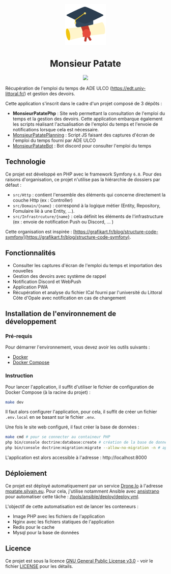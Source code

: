 <p align="center">
  <a href="https://mpatate.silvain.eu/">
    <img alt="mpatate" src="public/favicon.png" width="128"/>
  </a>
</p>

<h1 align="center">Monsieur Patate</h1>
<p align="center">
 <a href="https://drone.silvain.eu/Silvain.eu/MonsieurPatatePhp">
  <img src="https://drone.silvain.eu/api/badges/Silvain.eu/MonsieurPatatePhp/status.svg"/>
 </a>
</p>

Récupération de l'emploi du temps de ADE ULCO (https://edt.univ-littoral.fr/) et gestion des devoirs.

Cette application s'inscrit dans le cadre d'un projet composé de 3 dépôts :
- **MonsieurPatatePhp** : Site web permettant la consultation de l'emploi du temps et la gestion des devoirs. Cette application embarque également les scripts réalisant l'actualisation de l'emploi du temps et l'envoie de notifications lorsque cela est nécessaire.
- [MonsieurPatatePlanning](https://github.com/silvainlud/MonsieurPatatePlanning) : Script JS faisant des captures d'écran de l'emploi du temps fourni par ADE ULCO
- [MonsieurPatateBot](https://github.com/silvainlud/MonsieurPatateBot) : Bot discord pour consulter l'emploi du temps

## Technologie

Ce projet est développé en PHP avec le framework Symfony `6.0`. Pour des raisons d'organisation, ce projet n'utilise pas la hiérarchie de dossiers par défaut : 
- `src/Http` : contient l'ensemble des éléments qui concerne directement la couche Http (ex : Controller)
- `src/Domain/{name}` : correspond à la logique métier (Entity, Repository, Fomulaire liè à une Entity, ...).
- `src/Infrastrcuture/{name}` : cela définit les éléments de l'infrastructure (ex : envoie de notification Push ou Discord, ... )

Cette organisation est inspirée : [https://grafikart.fr/blog/structure-code-symfony](https://grafikart.fr/blog/structure-code-symfony).


## Fonctionnalités

- Consulter les captures d'écran de l'emploi du temps et importation des nouvelles
- Gestion des devoirs avec système de rappel
- Notification Discord et WebPush
- Application PWA
- Récupération et analyse du fichier ICal fourni par l'université du Littoral Côte d'Opale avec notification en cas de changement


## Installation de l'environnement de développement

### Pré-requis

Pour démarrer l'environnement, vous devez avoir les outils suivants :
- [Docker](https://docs.docker.com/compose/)
- [Docker Compose](https://docs.docker.com/)

### Instruction

Pour lancer l'application, il suffit d'utiliser le fichier de configuration de Docker Compose (à la racine du projet) :

```bash
make dev
```
Il faut alors configurer l'application, pour cela, il suffit de créer un fichier `.env.local` en se basant sur le fichier `.env`.

Une fois le site web configuré, il faut créer la base de données : 

```bash
make cmd # pour se connecter au containeur PHP
php bin/console doctrine:database:create # création de la base de données
php bin/console doctrine:migration:migrate --allow-no-migration -n # application des migrations sur la base de données
```

L'application est alors accessible à l'adresse  : http://localhost:8000


## Déploiement

Ce projet est déployé automatiquement par un service [Drone.Io](https://www.drone.io/) à l'adresse [mpatate.silvain.eu](https://mpatate.silvain.eu/). 
Pour cela, j'utilise notamment Ansible avec [ansistrano](https://github.com/ansistrano/deploy) pour automatiser cette tâche : [/tools/ansible/deploy/deploy.yml](https://github.com/silvain-eu/MonsieurPatatePhp/tree/main/tools/ansible/deploy).

L'objectif de cette automatisation est de lancer les conteneurs :
 - Image PHP avec les fichiers de l'application
 - Nginx avec les fichiers statiques de l'application
 - Redis pour le cache
 - Mysql pour la base de données

## Licence

Ce projet est sous la licence [GNU General Public License v3.0](LICENSE) - voir le fichier  [LICENSE](LICENSE) pour les détails.
